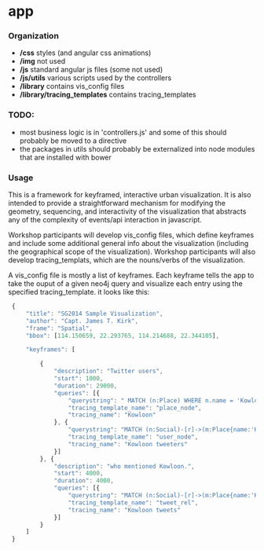 app
================

### Organization

- **/css** styles (and angular css animations)                                        
- **/img** not used
- **/js** standard angular js files (some not used)
- **/js/utils** various scripts used by the controllers
- **/library** contains vis_config files
- **/library/tracing_templates** contains tracing_templates

### TODO: 

- most business logic is in 'controllers.js' and some of this should probably be moved to a directive
- the packages in utils should probably be externalized into node modules that are installed with bower

### Usage

This is a framework for keyframed, interactive urban visualization. It is also intended to provide a straightforward mechanism for modifying the geometry, sequencing, and interactivity of the visualization that abstracts any of the complexity of events/api interaction in javascript.

Workshop participants will develop vis_config files, which define keyframes and include some additional general info about the visualization (including the geographical scope of the visualization).
Workshop participants will also develop tracing_templats, which are the nouns/verbs of the visualization.

A vis_config file is mostly a list of keyframes. Each keyframe tells the app to take the ouput of a given neo4j query and visualize each entry using the specified tracing_template.
 it looks like this:

```javascript
 {
     "title": "SG2014 Sample Visualization",
     "author": "Capt. James T. Kirk",
     "frame": "Spatial",
     "bbox": [114.150659, 22.293765, 114.214688, 22.344105],

     "keyframes": [

         {
             "description": "Twitter users",
             "start": 1000,
             "duration": 29000,
             "queries": [{
                 "querystring": " MATCH (n:Place) WHERE n.name = 'Kowloon' return n",
                 "tracing_template_name": "place_node",
                 "tracing_name": "Kowloon"
             }, {
                 "querystring": "MATCH (n:Social)-[r]->(m:Place{name:'Kowloon'}) return n as nodes",
                 "tracing_template_name": "user_node",
                 "tracing_name": "Kowloon tweeters"
             }]
         }, {
             "description": "who mentioned Kowloon.",
             "start": 4000,
             "duration": 4000,
             "queries": [{
                 "querystring": "MATCH (n:Social)-[r]->(m:Place{name:'Kowloon'}) return r as rels",
                 "tracing_template_name": "tweet_rel",
                 "tracing_name": "Kowloon tweets"
             }]
         }
     ]
 }
```
